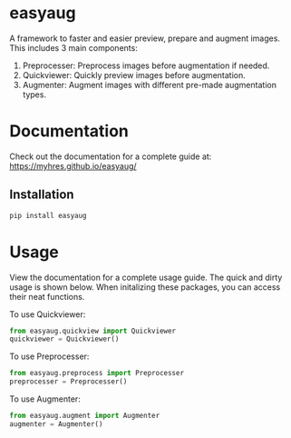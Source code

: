# easyaug
A framework to faster and easier preview, prepare and augment images. This includes 3 main components:
1. Preprocesser: Preprocess images before augmentation if needed.
2. Quickviewer: Quickly preview images before augmentation.
3. Augmenter: Augment images with different pre-made augmentation types.

# Documentation
Check out the documentation for a complete guide at: https://myhres.github.io/easyaug/

## Installation

```bash
pip install easyaug
```

# Usage

View the documentation for a complete usage guide. The quick and dirty usage is shown below. 
When initalizing these packages, you can access their neat functions.

To use Quickviewer:

```python
from easyaug.quickview import Quickviewer
quickviewer = Quickviewer()
```

To use Preprocesser:

```python
from easyaug.preprocess import Preprocesser
preprocesser = Preprocesser()
```

To use Augmenter:

```python
from easyaug.augment import Augmenter
augmenter = Augmenter()
```

